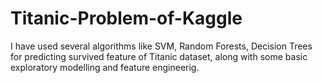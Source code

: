# Titanic-Problem-of-Kaggle
I have used several algorithms like SVM, Random Forests, Decision Trees for predicting survived feature of Titanic dataset, along with some basic exploratory modelling and feature engineerig.
